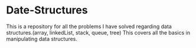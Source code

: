 # Date-Structures
This is a repository for all the problems I have solved regarding data structures.(array, linkedList, stack, queue, tree) This covers all the basics in manipulating data structures.
